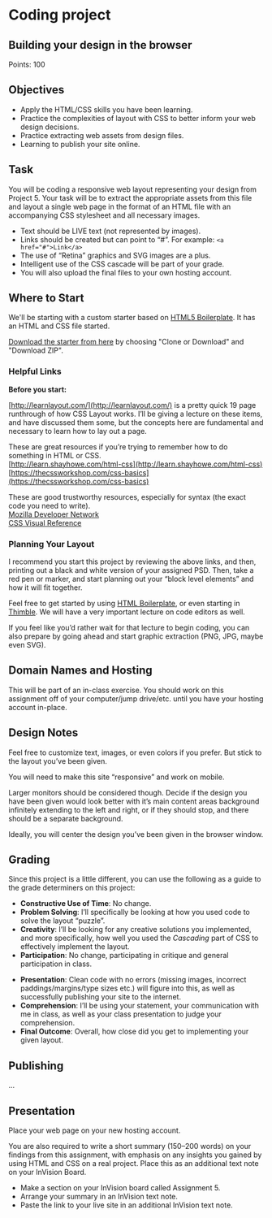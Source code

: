 # Coding project

## Building your design in the browser

Points: 100

## Objectives

*   Apply the HTML/CSS skills you have been learning.
*   Practice the complexities of layout with CSS to better inform your web design decisions.
*   Practice extracting web assets from design files.
*   Learning to publish your site online.

## Task

You will be coding a responsive web layout representing your design from Project 5. Your task will be to extract the appropriate assets from this file and layout a single web page in the format of an HTML file with an accompanying CSS stylesheet and all necessary images.

*   Text should be LIVE text (not represented by images).
*   Links should be created but can point to “#”. For example: `<a href="#">Link</a>`
*   The use of “Retina” graphics and SVG images are a plus.
*   Intelligent use of the CSS cascade will be part of your grade.
*   You will also upload the final files to your own hosting account.

<!-- ## An Exercise -->

<!-- To get us started on this assignment, I would like you to do a little research. Find a small component or area on a website (any website, but you could consult our “[curated sources](resources.html)” list), screenshot it, and send me the link via Slack. I will do my best, as a presentation in-class, to inspect and describe how it's built. We want to focus on layout here. Not complex interactions or animations. Find an example where you want to know how the underlying HTML/CSS work to position the elements appropriately. -->

## Where to Start

<!-- Here’s some resources to get you started.

Since you’re paying for CodeSchool, you should check out [this CodeSchool “Project”](https://www.codeschool.com/projects/build-a-portfolio-using-html-and-css).

You can follow along, or just watch this video. It walks through the process of creating a basic HTML/CSS webpage. You can download a compressed version from if you want to keep it for later: [http://briannorris.io/msuweb/codeschool_1456sm.mp4](http://briannorris.io/msuweb/codeschool_1456sm.mp4) -->

We'll be starting with a custom starter based on [HTML5 Boilerplate](https://html5boilerplate.com/). It has an HTML and CSS file started. 

[Download the starter from here](https://github.com/bdnorris/html-starter) by choosing "Clone or Download" and "Download ZIP".

### Helpful Links

**Before you start:**

[http://learnlayout.com/](http://learnlayout.com/) is a pretty quick 19 page runthrough of how CSS Layout works. I’ll be giving a lecture on these items, and have discussed them some, but the concepts here are fundamental and necessary to learn how to lay out a page.

These are great resources if you’re trying to remember how to do something in HTML or CSS.  
[http://learn.shayhowe.com/html-css](http://learn.shayhowe.com/html-css)  
[https://thecssworkshop.com/css-basics](https://thecssworkshop.com/css-basics)

These are good trustworthy resources, especially for syntax (the exact code you need to write).  
[Mozilla Developer Network](https://developer.mozilla.org/)  
[CSS Visual Reference](http://cssreference.io)

### Planning Your Layout

I recommend you start this project by reviewing the above links, and then, printing out a black and white version of your assigned PSD. Then, take a red pen or marker, and start planning out your “block level elements” and how it will fit together.

Feel free to get started by using [HTML Boilerplate](https://html5boilerplate.com/), or even starting in [Thimble](https://thimble.mozilla.org/en-US/). We will have a very important lecture on code editors as well.

If you feel like you’d rather wait for that lecture to begin coding, you can also prepare by going ahead and start graphic extraction (PNG, JPG, maybe even SVG).

## Domain Names and Hosting

This will be part of an in-class exercise. You should work on this assignment off of your computer/jump drive/etc. until you have your hosting account in-place.

## Design Notes

Feel free to customize text, images, or even colors if you prefer. But stick to the layout you’ve been given.

You will  need to make this site “responsive” and work on mobile. 

<!-- For your first attempt at web layout, it’s probably best to stick to pixels on your main containers, but you can use percentages or EMs on the children of your main containers. -->

Larger monitors should be considered though. Decide if the design you have been given would look better with it’s main content areas background infinitely extending to the left and right, or if they should stop, and there should be a separate background.

Ideally, you will center the design you’ve been given in the browser window.

## Grading

Since this project is a little different, you can use the following as a guide to the grade determiners on this project:

*   **Constructive Use of Time**: No change.
*   **Problem Solving**: I’ll specifically be looking at how you used code to solve the layout “puzzle”.
*   **Creativity**: I’ll be looking for any creative solutions you implemented, and more specifically, how well you used the _Cascading_ part of CSS to effectively implement the layout.
*   **Participation**: No change, participating in critique and general participation in class. 
<!-- *   Presentations will need to be given quickly, so how much feedback you give during other students presentation won’t necessarily be considered. -->
*   **Presentation**: Clean code with no errors (missing images, incorrect paddings/margins/type sizes etc.) will figure into this, as well as successfully publishing your site to the internet.
*   **Comprehension**: I’ll be using your statement, your communication with me in class, as well as your class presentation to judge your comprehension.
*   **Final Outcome**: Overall, how close did you get to implementing your given layout.

## Publishing

...

## Presentation

Place your web page on your new hosting account.

You are also required to write a short summary (150–200 words) on your findings from this assignment, with emphasis on any insights you gained by using HTML and CSS on a real project. Place this as an additional text note on your InVision Board.

*   Make a section on your InVision board called Assignment 5.
*   Arrange your summary in an InVision text note.
*   Paste the link to your live site in an additional InVision text note.


